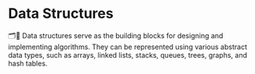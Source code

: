 # Data Structures

🗂️🧮 Data structures serve as the building blocks for designing and implementing algorithms. They can be represented using various abstract data types, such as arrays, linked lists, stacks, queues, trees, graphs, and hash tables.
